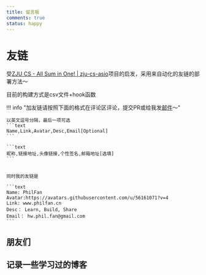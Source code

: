 ```yaml
---
title: 留言板
comments: true
status: happy
---
```


# 友链


受[ZJU CS - All Sum in One! | zju-cs-asio](https://isshikihugh.github.io/zju-cs-asio/)项目的启发，采用来自动化的友链的部署方法～

目前的构建方式是csv文件+hook函数


!!! info "加友链请按照下面的格式在评论区评论，提交PR或给我发[邮件](mailto:hw.phil.fan@gmail.com)～"

    以英文逗号分隔，最后一项可选
    ```text
    Name,Link,Avatar,Desc,Email[Optional]
    ```

    ```text
    昵称,链接地址,头像链接,个性签名,邮箱地址[选填]
    ```


    同时我的友链是

    ```text
    Name: PhilFan
    Avatar:https://avatars.githubusercontent.com/u/56161071?v=4
    Link: www.philfan.cn
    Desc： Learn, Build, Share
    Email： hw.phil.fan@gmail.com
    ```


## 朋友们

<div class="flink-list">

</div>


## 记录一些学习过的博客


<div class="flink-list">


</div>


